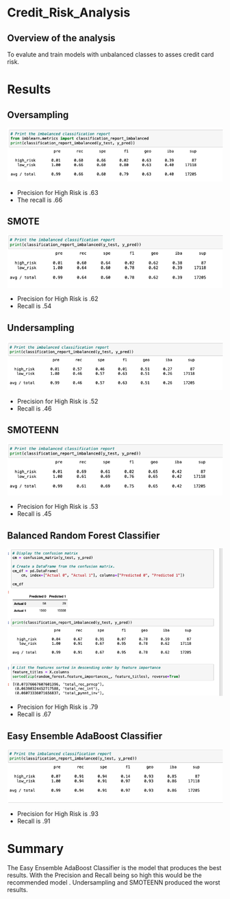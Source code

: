 # Credit_Risk_Analysis

## Overview of the analysis
To evalute and train models with unbalanced classes to asses credit card risk.

# Results
## Oversampling
![Random Sampler](https://github.com/AmirO8/Credit_Risk_Analysis/blob/main/Resources/RandomSampler.png)
- Precision for High Risk is .63
- The recall is .66

## SMOTE
![SMOTE](https://github.com/AmirO8/Credit_Risk_Analysis/blob/main/Resources/SMOTE.png)
- Precision for High Risk is .62
- Recall is .54

## Undersampling
![Under Sampling](https://github.com/AmirO8/Credit_Risk_Analysis/blob/main/Resources/UnderSampling.png)
- Precision for High Risk is .52
- Recall is .46

## SMOTEENN
![SMOTEENN](https://github.com/AmirO8/Credit_Risk_Analysis/blob/main/Resources/SMOTEENN.png)
- Precision for High Risk is .53
- Recall is .45

## Balanced Random Forest Classifier
![Random Forest](https://github.com/AmirO8/Credit_Risk_Analysis/blob/main/Resources/Random%20Forest%20Classifier.png)
- Precision for High Risk is .79
- Recall is .67


## Easy Ensemble AdaBoost Classifier
![Easy Ensemble](https://github.com/AmirO8/Credit_Risk_Analysis/blob/main/Resources/Easy%20Ensemble.png)
- Precision for High Risk is .93
- Recall is .91

# Summary

The Easy Ensemble AdaBoost Classifier is the model that produces the best results. With the Precision and Recall being so high this would be the recommended model . Undersampling and SMOTEENN produced the worst results. 
